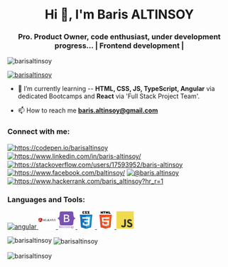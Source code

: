 <h1 align="center">Hi 👋, I'm Baris ALTINSOY</h1>
<h3 align="center">Pro. Product Owner, code enthusiast, under development progress... | Frontend development |</h3>

<p align="left"> <img src="https://komarev.com/ghpvc/?username=barisaltinsoy&label=Profile%20views&color=0e75b6&style=flat" alt="barisaltinsoy" /> </p>

<p align="left"> <a href="https://github.com/ryo-ma/github-profile-trophy"><img src="https://github-profile-trophy.vercel.app/?username=barisaltinsoy" alt="barisaltinsoy" /></a> </p>

- 🌱 I’m currently learning 
-- **HTML, CSS, JS, TypeScript, Angular** via dedicated Bootcamps and **React** via 'Full Stack Project Team'.

- 📫 How to reach me **baris.altinsoy@gmail.com**

<h3 align="left">Connect with me:</h3>
<p align="left">
<a href="https://codepen.io/barisaltinsoy" target="blank"><img align="center" src="https://raw.githubusercontent.com/rahuldkjain/github-profile-readme-generator/master/src/images/icons/Social/codepen.svg" alt="https://codepen.io/barisaltinsoy" height="30" width="40" /></a>
<a href="https://linkedin.com/in/baris-altinsoy/" target="blank"><img align="center" src="https://raw.githubusercontent.com/rahuldkjain/github-profile-readme-generator/master/src/images/icons/Social/linked-in-alt.svg" alt="https://www.linkedin.com/in/baris-altinsoy/" height="30" width="40" /></a>
<a href="https://stackoverflow.com/users/17593952/baris-altinsoy" target="blank"><img align="center" src="https://raw.githubusercontent.com/rahuldkjain/github-profile-readme-generator/master/src/images/icons/Social/stack-overflow.svg" alt="https://stackoverflow.com/users/17593952/baris-altinsoy" height="30" width="40" /></a>
<a href="https://fb.com/baltinsoy/" target="blank"><img align="center" src="https://raw.githubusercontent.com/rahuldkjain/github-profile-readme-generator/master/src/images/icons/Social/facebook.svg" alt="https://www.facebook.com/baltinsoy/" height="30" width="40" /></a>
<a href="https://medium.com/@baris.altinsoy" target="blank"><img align="center" src="https://raw.githubusercontent.com/rahuldkjain/github-profile-readme-generator/master/src/images/icons/Social/medium.svg" alt="@baris.altinsoy" height="30" width="40" /></a>
<a href="https://www.hackerrank.com/baris_altinsoy?hr_r=1" target="blank"><img align="center" src="https://raw.githubusercontent.com/rahuldkjain/github-profile-readme-generator/master/src/images/icons/Social/hackerrank.svg" alt="https://www.hackerrank.com/baris_altinsoy?hr_r=1" height="30" width="40" /></a>
</p>

<h3 align="left">Languages and Tools:</h3>
<p align="left"> <a href="https://angular.io" target="_blank" rel="noreferrer"> <img src="https://angular.io/assets/images/logos/angular/angular.svg" alt="angular" width="40" height="40"/> </a> <a href="https://angular.io" target="_blank" rel="noreferrer"> <img src="https://raw.githubusercontent.com/devicons/devicon/master/icons/angularjs/angularjs-original-wordmark.svg" alt="angularjs" width="40" height="40"/> </a> <a href="https://getbootstrap.com" target="_blank" rel="noreferrer"> <img src="https://raw.githubusercontent.com/devicons/devicon/master/icons/bootstrap/bootstrap-plain-wordmark.svg" alt="bootstrap" width="40" height="40"/> </a> <a href="https://www.w3schools.com/css/" target="_blank" rel="noreferrer"> <img src="https://raw.githubusercontent.com/devicons/devicon/master/icons/css3/css3-original-wordmark.svg" alt="css3" width="40" height="40"/> </a> <a href="https://www.w3.org/html/" target="_blank" rel="noreferrer"> <img src="https://raw.githubusercontent.com/devicons/devicon/master/icons/html5/html5-original-wordmark.svg" alt="html5" width="40" height="40"/> </a> <a href="https://developer.mozilla.org/en-US/docs/Web/JavaScript" target="_blank" rel="noreferrer"> <img src="https://raw.githubusercontent.com/devicons/devicon/master/icons/javascript/javascript-original.svg" alt="javascript" width="40" height="40"/> </a> </p>

<p><img align="left" src="https://github-readme-stats.vercel.app/api/top-langs?username=barisaltinsoy&show_icons=true&locale=en&layout=compact" alt="barisaltinsoy" /></p>

<p>&nbsp;<img align="center" src="https://github-readme-stats.vercel.app/api?username=barisaltinsoy&show_icons=true&locale=en" alt="barisaltinsoy" /></p>

<p><img align="center" src="https://github-readme-streak-stats.herokuapp.com/?user=barisaltinsoy&" alt="barisaltinsoy" /></p>

